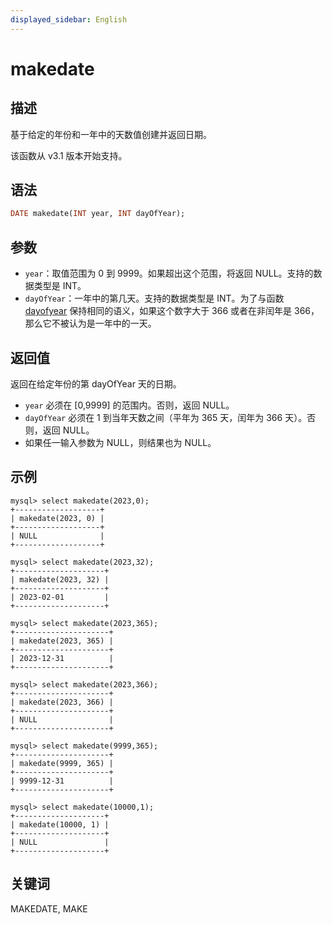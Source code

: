 ```yaml
---
displayed_sidebar: English
---
```


# makedate

## 描述

基于给定的年份和一年中的天数值创建并返回日期。

该函数从 v3.1 版本开始支持。

## 语法

```Haskell
DATE makedate(INT year, INT dayOfYear);
```

## 参数

- `year`：取值范围为 0 到 9999。如果超出这个范围，将返回 NULL。支持的数据类型是 INT。
- `dayOfYear`：一年中的第几天。支持的数据类型是 INT。为了与函数 [dayofyear](./dayofyear.md) 保持相同的语义，如果这个数字大于 366 或者在非闰年是 366，那么它不被认为是一年中的一天。

## 返回值

返回在给定年份的第 dayOfYear 天的日期。

- `year` 必须在 [0,9999] 的范围内。否则，返回 NULL。
- `dayOfYear` 必须在 1 到当年天数之间（平年为 365 天，闰年为 366 天）。否则，返回 NULL。
- 如果任一输入参数为 NULL，则结果也为 NULL。

## 示例

```Plain
mysql> select makedate(2023,0);
+-------------------+
| makedate(2023, 0) |
+-------------------+
| NULL              |
+-------------------+

mysql> select makedate(2023,32);
+--------------------+
| makedate(2023, 32) |
+--------------------+
| 2023-02-01         |
+--------------------+

mysql> select makedate(2023,365);
+---------------------+
| makedate(2023, 365) |
+---------------------+
| 2023-12-31          |
+---------------------+

mysql> select makedate(2023,366);
+---------------------+
| makedate(2023, 366) |
+---------------------+
| NULL                |
+---------------------+

mysql> select makedate(9999,365);
+---------------------+
| makedate(9999, 365) |
+---------------------+
| 9999-12-31          |
+---------------------+

mysql> select makedate(10000,1);
+--------------------+
| makedate(10000, 1) |
+--------------------+
| NULL               |
+--------------------+
```

## 关键词

MAKEDATE, MAKE